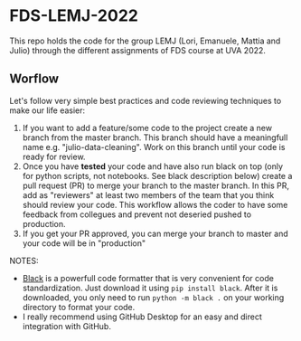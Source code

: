 # FDS-LEMJ-2022

This repo holds the code for the group LEMJ (Lori, Emanuele, Mattia and Julio) through the different assignments of FDS course at UVA 2022.

## Worflow

Let's follow very simple best practices and code reviewing techniques to make our life easier:

1. If you want to add a feature/some code to the project create a new branch from the master branch. This branch should have a meaningfull name e.g. "julio-data-cleaning". Work on this branch until your code is ready for review.
2. Once you have **tested** your code and have also run black on top (only for python scripts, not notebooks. See black description below) create a pull request (PR) to merge your branch to the master branch. In this PR, add as "reviewers" at least two members of the team that you think should review your code. This workflow allows the coder to have some feedback from collegues and prevent not deseried pushed to production.
3. If you get your PR approved, you can merge your branch to master and your code will be in "production"

NOTES:

- [Black](https://pypi.org/project/black/) is a powerfull code formatter that is very convenient for code standardization. Just download it using `pip install black`. After it is downloaded, you only need to run `python -m black .` on your working directory to format your code.
- I really recommend using GitHub Desktop for an easy and direct integration with GitHub.
